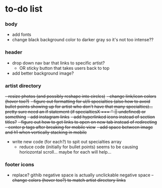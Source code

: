 # to-do list

### body
- add fonts
- change black background color to darker gray so it's not too intense??

### header
- drop down nav bar that links to specific artist?
    - OR sticky button that takes users back to top
- add better background image?


### artist directory
~~- ~~resize photos (and possibly reshape into circles)~~~~
~~- change link/icon colors (hover too?)~~
~~- figure out formatting for ul/li specialties (also how to avoid bullet points showing up for artist who don't have that many specialties)... pretty sure need an if statement (if specialtiesX === '' || undefined) or something~~
~~- add instagram links~~
~~- add hyperlinked icons instead of section titles?~~
~~- figure out how to get links to open on new tab instead of redirecting~~
~~- center p tags after breaking for mobile view~~
~~- add space between image and h1 when vertically stacking in mobile~~
- write new code (for each?) to spit out specialties array
  - reduce code (initially for bullet points) seems to be causing horiozontal scroll... maybe for each will help...

### footer icons
- replace? githib negative space is actually unclickable negative space
~~- change colors (hover too?) to match artist directory links~~